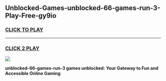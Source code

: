 
## Unblocked-Games-unblocked-66-games-run-3-Play-Free-gy9io
<h3>
<a href="https://premium76.site?title=unblocked-66-games-run-3&ref=23A">CLICK TO PLAY</a></h3>
<hr>

<h3>
<a href="https://premium76.site?title=unblocked-66-games-run-3&ref=23A">CLICK 2 PLAY</a>
  
</h3>

<a href="https://premium76.site?title=unblocked-66-games-run-3&ref=23A"><img src="https://clearcache.store/games.png"></a>


**unblocked-66-games-run-3 games unblocked: Your Gateway to Fun and Accessible Online Gaming**
